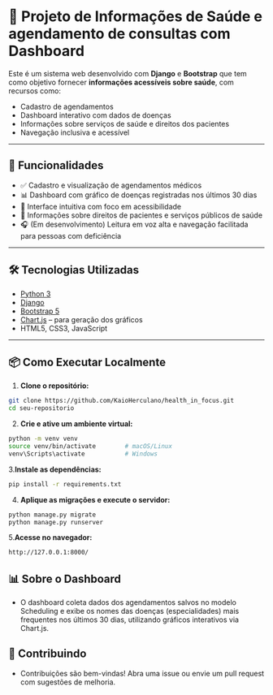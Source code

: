 # 🏥 Projeto de Informações de Saúde e agendamento de consultas com Dashboard

Este é um sistema web desenvolvido com **Django** e **Bootstrap** que tem como objetivo fornecer **informações acessíveis sobre saúde**, com recursos como:

- Cadastro de agendamentos
- Dashboard interativo com dados de doenças
- Informações sobre serviços de saúde e direitos dos pacientes
- Navegação inclusiva e acessível

---

## 🚀 Funcionalidades

- ✅ Cadastro e visualização de agendamentos médicos
- 📊 Dashboard com gráfico de doenças registradas nos últimos 30 dias
- 🔎 Interface intuitiva com foco em acessibilidade
- 📄 Informações sobre direitos de pacientes e serviços públicos de saúde
- 🎧 (Em desenvolvimento) Leitura em voz alta e navegação facilitada para pessoas com deficiência

---

## 🛠️ Tecnologias Utilizadas

- [Python 3](https://www.python.org/)
- [Django](https://www.djangoproject.com/)
- [Bootstrap 5](https://getbootstrap.com/)
- [Chart.js](https://www.chartjs.org/) – para geração dos gráficos
- HTML5, CSS3, JavaScript

---

## 📦 Como Executar Localmente

1. **Clone o repositório:**

```bash
git clone https://github.com/KaioHerculano/health_in_focus.git
cd seu-repositorio
```
2. **Crie e ative um ambiente virtual:**
```bash
python -m venv venv
source venv/bin/activate        # macOS/Linux
venv\Scripts\activate           # Windows
```
3.**Instale as dependências:**
```bash
pip install -r requirements.txt
```
4. **Aplique as migrações e execute o servidor:**
```bash
python manage.py migrate
python manage.py runserver
```
5.**Acesse no navegador:**
```bash
http://127.0.0.1:8000/
```
## 📊 Sobre o Dashboard
- O dashboard coleta dados dos agendamentos salvos no modelo Scheduling e exibe os nomes das doenças (especialidades) mais frequentes nos últimos 30 dias, utilizando gráficos interativos via Chart.js.

## 🤝 Contribuindo
- Contribuições são bem-vindas! Abra uma issue ou envie um pull request com sugestões de melhoria.
